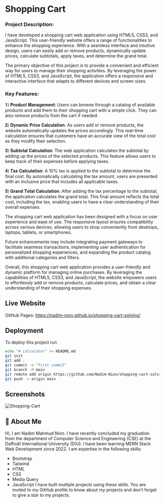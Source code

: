 
# Shopping Cart 

### Project Description: 

I have developed a shopping cart web application using HTML5, CSS3, and JavaScript. This user-friendly website offers a range of functionalities to enhance the shopping experience. With a seamless interface and intuitive design, users can easily add or remove products, dynamically update prices, calculate subtotals, apply taxes, and determine the grand total.

The primary objective of this project is to provide a convenient and efficient way for users to manage their shopping activities. By leveraging the power of HTML5, CSS3, and JavaScript, the application offers a responsive and interactive interface that adapts to different devices and screen sizes.

### Key Features:

𝟏) 𝐏𝐫𝐨𝐝𝐮𝐜𝐭 𝐌𝐚𝐧𝐚𝐠𝐞𝐦𝐞𝐧𝐭: Users can browse through a catalog of available products and add them to their shopping cart with a simple click. They can also remove products from the cart if needed.

𝟐) 𝐃𝐲𝐧𝐚𝐦𝐢𝐜 𝐏𝐫𝐢𝐜𝐞 𝐂𝐚𝐥𝐜𝐮𝐥𝐚𝐭𝐢𝐨𝐧: As users add or remove products, the website automatically updates the prices accordingly. This real-time calculation ensures that customers have an accurate view of the total cost as they modify their selection.

𝟑) 𝐒𝐮𝐛𝐭𝐨𝐭𝐚𝐥 𝐂𝐚𝐥𝐜𝐮𝐥𝐚𝐭𝐢𝐨𝐧: The web application calculates the subtotal by adding up the prices of the selected products. This feature allows users to keep track of their expenses before applying taxes.

𝟒) 𝐓𝐚𝐱 𝐂𝐚𝐥𝐜𝐮𝐥𝐚𝐭𝐢𝐨𝐧: A 10% tax is applied to the subtotal to determine the final cost. By automatically calculating the tax amount, users are presented with an inclusive price that includes all applicable taxes.

𝟓) 𝐆𝐫𝐚𝐧𝐝 𝐓𝐨𝐭𝐚𝐥 𝐂𝐚𝐥𝐜𝐮𝐥𝐚𝐭𝐢𝐨𝐧: After adding the tax percentage to the subtotal, the application calculates the grand total. This final amount reflects the total cost, including the tax, enabling users to have a clear understanding of their overall expenses.

The shopping cart web application has been designed with a focus on user experience and ease of use. The responsive layout ensures compatibility across various devices, allowing users to shop conveniently from desktops, laptops, tablets, or smartphones.

Future enhancements may include integrating payment gateways to facilitate seamless transactions, implementing user authentication for personalized shopping experiences, and expanding the product catalog with additional categories and filters.

Overall, this shopping cart web application provides a user-friendly and dynamic platform for managing online purchases. By leveraging the capabilities of HTML5, CSS3, and JavaScript, the website empowers users to effortlessly add or remove products, calculate prices, and obtain a clear understanding of their shopping expenses.


## Live Website

GitHub Pages: https://nadim-nion.github.io/shopping-cart-solving/
## Deployment

To deploy this project run

```bash
echo "# calculator" >> README.md
git init
git add .
git commit -m "first commit"
git branch -M main
git remote add origin https://github.com/Nadim-Nion/shopping-cart-solving.git
git push -u origin main

```


## Screenshots

![Shopping-Cart](https://github.com/Nadim-Nion/shopping-cart-solving/assets/60613933/135e67a7-f51b-4526-a285-6c3565d6ccc0)



## 🚀 About Me
Hi, I am Nadim Mahmud Nion. I have recently concluded my graduation from the department of Computer Science and Engineering (CSE) at the Daffodil International University (DIU). I have been learning MERN Stack Web Development since 2022. I am expertise in the following skills:

* Bootstrap
* Tailwind
* HTML
* CSS
* Media Query
* JavaScript
I have built multiple projects using these skills. You are invited to my GitHub profile to know about my projects and don't forget to give a star to my projects.

